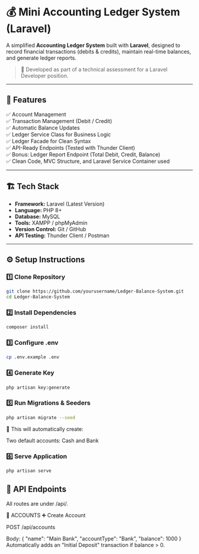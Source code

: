 # 💰 Mini Accounting Ledger System (Laravel)

A simplified **Accounting Ledger System** built with **Laravel**, designed to record financial transactions (debits & credits), maintain real-time balances, and generate ledger reports.

> 🧠 Developed as part of a technical assessment for a Laravel Developer position.

---

## 🚀 Features

✅ Account Management  
✅ Transaction Management (Debit / Credit)  
✅ Automatic Balance Updates  
✅ Ledger Service Class for Business Logic  
✅ Ledger Facade for Clean Syntax  
✅ API-Ready Endpoints (Tested with Thunder Client)  
✅ Bonus: Ledger Report Endpoint (Total Debit, Credit, Balance)  
✅ Clean Code, MVC Structure, and Laravel Service Container used  

---

## 🏗️ Tech Stack

- **Framework:** Laravel (Latest Version)
- **Language:** PHP 8+
- **Database:** MySQL
- **Tools:** XAMPP / phpMyAdmin
- **Version Control:** Git / GitHub
- **API Testing:** Thunder Client / Postman

---

## ⚙️ Setup Instructions

### 1️⃣ Clone Repository
```bash
git clone https://github.com/yourusername/Ledger-Balance-System.git
cd Ledger-Balance-System
```
### 2️⃣ Install Dependencies
```bash
composer install
```
### 3️⃣ Configure .env
```bash
cp .env.example .env
```
### 4️⃣ Generate Key
```bash
php artisan key:generate
```
### 5️⃣ Run Migrations & Seeders
```bash
php artisan migrate --seed
```
💾 This will automatically create:

Two default accounts: Cash and Bank

### 6️⃣ Serve Application
```bash
php artisan serve
```

## 📘 API Endpoints

All routes are under /api/.

🧾 ACCOUNTS
➕ Create Account

POST /api/accounts

Body:
{
  "name": "Main Bank",
  "accountType": "Bank",
  "balance": 1000
}
Automatically adds an "Initial Deposit" transaction if balance > 0.
